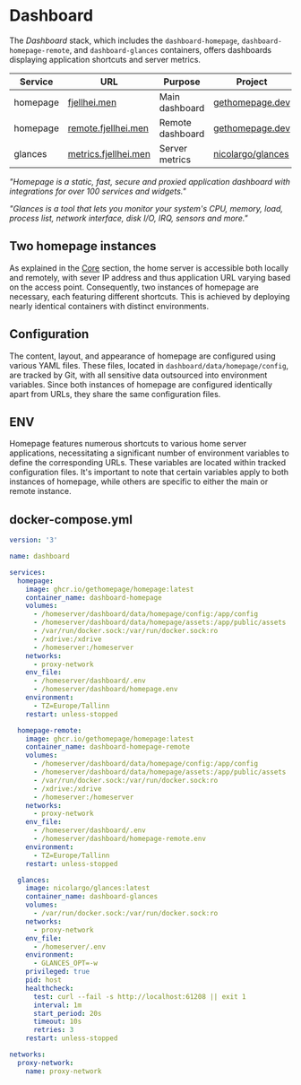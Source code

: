 # Dashboard
The *Dashboard* stack, which includes the `dashboard-homepage`, `dashboard-homepage-remote`, and `dashboard-glances` containers, offers dashboards displaying application shortcuts and server metrics.

| Service | URL | Purpose | Project |
|---------|-----|-------- |---------|
| homepage | [fjellhei.men](https://fjellhei.men/) | Main dashboard | [gethomepage.dev](https://gethomepage.dev/latest/) |
| homepage | [remote.fjellhei.men](https://remote.fjellhei.men/) | Remote dashboard | [gethomepage.dev](https://gethomepage.dev/latest/) |
| glances | [metrics.fjellhei.men](https://metrics.fjellhei.men/) | Server metrics | [nicolargo/glances](https://nicolargo.github.io/glances/) |

*"Homepage is a static, fast, secure and proxied application dashboard with integrations for over 100 services and widgets."*

*"Glances is a tool that lets you monitor your system's CPU, memory, load, process list, network interface, disk I/O, IRQ, sensors and more."*

## Two homepage instances
As explained in the [Core](/stacks/core)  section, the home server is accessible both locally and remotely, with sever IP address and thus application URL varying based on the access point. Consequently, two instances of homepage are necessary, each featuring different shortcuts. This is achieved by deploying nearly identical containers with distinct environments.

## Configuration
The content, layout, and appearance of homepage are configured using various YAML files. These files, located in `dashboard/data/homepage/config`, are tracked by Git, with all sensitive data outsourced into environment variables. Since both instances of homepage are configured identically apart from URLs, they share the same configuration files.

## ENV
Homepage features numerous shortcuts to various home server applications, necessitating a significant number of environment variables to define the corresponding URLs. These variables are located within tracked configuration files. It's important to note that certain variables apply to both instances of homepage, while others are specific to either the main or remote instance.

## docker-compose.yml
```yml
version: '3'

name: dashboard

services:
  homepage:
    image: ghcr.io/gethomepage/homepage:latest
    container_name: dashboard-homepage
    volumes:
      - /homeserver/dashboard/data/homepage/config:/app/config
      - /homeserver/dashboard/data/homepage/assets:/app/public/assets
      - /var/run/docker.sock:/var/run/docker.sock:ro
      - /xdrive:/xdrive
      - /homeserver:/homeserver
    networks:
      - proxy-network
    env_file:
      - /homeserver/dashboard/.env
      - /homeserver/dashboard/homepage.env
    environment:
      - TZ=Europe/Tallinn
    restart: unless-stopped

  homepage-remote:
    image: ghcr.io/gethomepage/homepage:latest
    container_name: dashboard-homepage-remote
    volumes:
      - /homeserver/dashboard/data/homepage/config:/app/config
      - /homeserver/dashboard/data/homepage/assets:/app/public/assets
      - /var/run/docker.sock:/var/run/docker.sock:ro
      - /xdrive:/xdrive
      - /homeserver:/homeserver
    networks:
      - proxy-network
    env_file:
      - /homeserver/dashboard/.env
      - /homeserver/dashboard/homepage-remote.env
    environment:
      - TZ=Europe/Tallinn
    restart: unless-stopped

  glances:
    image: nicolargo/glances:latest
    container_name: dashboard-glances
    volumes:
      - /var/run/docker.sock:/var/run/docker.sock:ro
    networks:
      - proxy-network
    env_file:
      - /homeserver/.env
    environment:
      - GLANCES_OPT=-w
    privileged: true
    pid: host
    healthcheck:
      test: curl --fail -s http://localhost:61208 || exit 1
      interval: 1m
      start_period: 20s
      timeout: 10s
      retries: 3
    restart: unless-stopped

networks:
  proxy-network:
    name: proxy-network
```